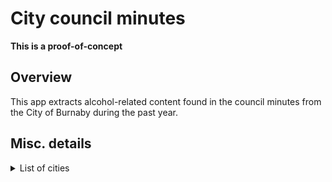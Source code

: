 
# City council minutes

**This is a proof-of-concept**

## Overview

This app extracts alcohol-related content found in the council minutes from the City of Burnaby during the past year.


## Misc. details 

<details>    
 
   <summary>List of cities </summary>

    ### Explored
    - Abbotsford: https://abbotsford.civicweb.net/filepro/documents/57194/?preview=57309
    - Armstrong: https://armstrong.civicweb.net/filepro/documents/207/
    - Burnaby: https://www.burnaby.ca/our-city/meetings-and-public-hearings/council-meetings
    - Campbell River: https://campbellriver.civicweb.net/Portal/MeetingInformation.aspx?Org=Cal&Id=2931
    - Castlegar

    ### Not explored
    ```    
    Chilliwack
    Colwood
    Coquitlam
    Courtenay
    Cranbrook
    Dawson Creek
    Duncan
    Enderby
    Fernie
    Fort St. John
    Grand Forks
    Greenwood
    Kamloops
    Kelowna
    Kimberley
    Langford
    Langley (City)
    Maple Ridge
    Merritt
    Nanaimo
    Nelson
    New Westminster
    North Vancouver (City)
    Parksville
    Penticton
    Pitt Meadows
    Port Alberni
    Port Coquitlam
    Port Moody
    Powell River
    Prince George
    Prince Rupert
    Quesnel
    Revelstoke
    Richmond
    Rossland
    Salmon Arm
    Surrey  https://www.surrey.ca/city-government/council-meetings/council-committee-commission-board-and-task-force-minutes
    Terrace
    Trail
    Vancouver
    Vernon
    Victoria
    West Kelowna
    White Rock
    Williams Lake
    ```
    
    ## Towns
    ```
    Comox
    Creston
    Gibsons
    Ladysmith
    Oliver
    Osoyoos
    Qualicum Beach
    Sidney
    Smithers
    View Royal
    ``` 
    
    ## District Municipalities
    ```
    North Vancouver (District)
    Maple Ridge
    Langley (District)
    Saanich
    Squamish
    Mission
    Sechelt
    West Vancouver
    Pitt Meadows
    Kent
    ```
    
    ## Villages
    ```
    Anmore
    Belcarra
    Cumberland
    Kaslo
    Lions Bay
    New Denver
    Pemberton
    Radium Hot Springs
    Sayward
    Zeballos
    ```

   
   ## Government and Administrative Terms
   ```
   Council meeting
   Agenda
   Minutes
   Resolution
   Motion
   Debate
   Public input
   Stakeholder
   Committee
   Task force
   Proposal
   Initiative
   ```
</details>
